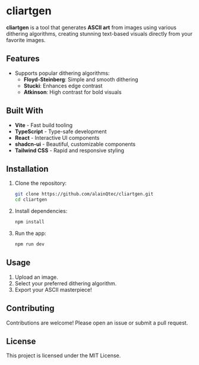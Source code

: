 # cliartgen

**cliartgen** is a tool that generates **ASCII art** from images using various
dithering algorithms, creating stunning text-based visuals directly from your
favorite images.

## Features

- Supports popular dithering algorithms:
  - **Floyd-Steinberg**: Simple and smooth dithering
  - **Stucki**: Enhances edge contrast
  - **Atkinson**: High contrast for bold visuals

## Built With

- **Vite** - Fast build tooling
- **TypeScript** - Type-safe development
- **React** - Interactive UI components
- **shadcn-ui** - Beautiful, customizable components
- **Tailwind CSS** - Rapid and responsive styling

## Installation

1. Clone the repository:
   ```bash
   git clone https://github.com/alainQtec/cliartgen.git
   cd cliartgen
   ```
2. Install dependencies:
   ```bash
   npm install
   ```
3. Run the app:
   ```bash
   npm run dev
   ```

## Usage

1. Upload an image.
2. Select your preferred dithering algorithm.
3. Export your ASCII masterpiece!

## Contributing

Contributions are welcome! Please open an issue or submit a pull request.

## License

This project is licensed under the MIT License.
